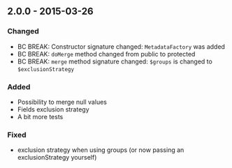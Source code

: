 ## 2.0.0 - 2015-03-26

### Changed

* BC BREAK: Constructor signature changed: `MetadataFactory` was added
* BC BREAK: `doMerge` method changed from public to protected
* BC BREAK: `merge` method signature changed: `$groups` is changed to `$exclusionStrategy`

### Added

* Possibility to merge null values
* Fields exclusion strategy
* A bit more tests

### Fixed

* exclusion strategy when using groups (or now passing an exclusionStrategy yourself) 
